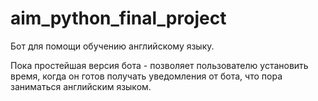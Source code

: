 # aim_python_final_project

Бот для помощи обучению английскому языку. 

Пока простейшая версия бота - позволяет пользователю установить время, когда он готов получать уведомления от бота, что пора заниматься английским языком.
